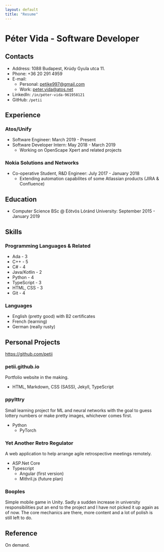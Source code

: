 ```yaml
---
layout: default
title: "Resume"
---
```

# Péter Vida - Software Developer

## Contacts
- Address: 1088 Budapest, Krúdy Gyula utca 11.
- Phone: +36 20 291 4959
- E-mail: 
    - Personal: petike997@gmail.com
    - Work: peter.vida@atos.net
- LinkedIn: `/in/péter-vida-961958121`
- GitHub: `/petii`
 
## Experience
### Atos/Unify
- Software Engineer: March 2019 - Present
- Software Developer Intern: May 2018 - March 2019
    - Working on OpenScape Xpert and related projects

### Nokia Solutions and Networks
- Co-operative Student, R&D Engineer: July 2017 - January 2018
    - Extending automation capabilites of some Atlassian products (JIRA & Confluence)

## Education
- Computer Science BSc @ Eötvös Lóránd University: September 2015 - January 2019

## Skills
### Programming Languages & Related
- Ada - 3
- C++ - 5
- C# - 4
- Java/Kotlin - 2
- Python - 4
- TypeScript - 3 
- HTML, CSS - 3
- Git - 4

### Languages
- English (pretty good) with B2 certificates
- French (learning)
- German (really rusty)
 
## Personal Projects
https://github.com/petii

### petii.github.io
Portfolio website in the making.
- HTML, Markdown, CSS (SASS), Jekyll, TypeScript

### ppylttry
Small learning project for ML and neural networks with the goal to guess lottery numbers or make pretty images, whichever comes first.
- Python
    - PyTorch

### Yet Another Retro Regulator
A web application to help arrange agile retrospective meetings remotely.
- ASP.Net Core
- Typescript
    - Angular (first version)
    - Mithril.js (future plan)

### Booples 
Simple mobile game in Unity. Sadly a sudden increase in university responsibilities put an end to the project and I have not picked it up again as of now. The core mechanics are there, more content and a lot of polish is still left to do.

## Reference
On demand.